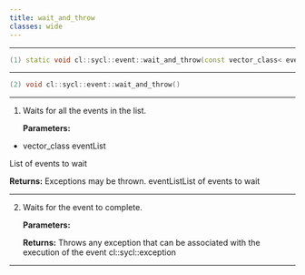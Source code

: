 ```yaml
---
title: wait_and_throw
classes: wide
---
```



---

```cpp
(1) static void cl::sycl::event::wait_and_throw(const vector_class< event > &eventList)
```

---

```cpp
(2) void cl::sycl::event::wait_and_throw()
```

---

1. Waits for all the events in the list. 

   **Parameters:**

  * vector_class eventList

   List of events to wait 

   **Returns:** Exceptions may be thrown. eventListList of events to wait 

---

2. Waits for the event to complete. 

   **Parameters:**

   **Returns:** Throws any exception that can be associated with the execution of the event cl::sycl::exception

---

